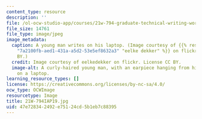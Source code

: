 ```yaml
---
content_type: resource
description: ''
file: /ol-ocw-studio-app/courses/21w-794-graduate-technical-writing-workshop-january-iap-2019/47e728342492e75124cd5b1eb7c88395_21W-794IAP19.jpg
file_size: 14761
file_type: image/jpeg
image_metadata:
  caption: A young man writes on his laptop. (Image courtesy of {{% resource_link
    "7a2100fb-aed1-431a-a5d2-53e5ef8632a3" "eelke dekker" %}} on flickr. License CC
    BY.)
  credit: Image courtesy of eelkedekker on flickr. License CC BY.
  image-alt: A curly-haired young man, with an earpiece hanging from his ear, types
    on a laptop.
learning_resource_types: []
license: https://creativecommons.org/licenses/by-nc-sa/4.0/
ocw_type: OCWImage
resourcetype: Image
title: 21W-794IAP19.jpg
uid: 47e72834-2492-e751-24cd-5b1eb7c88395
---
```

